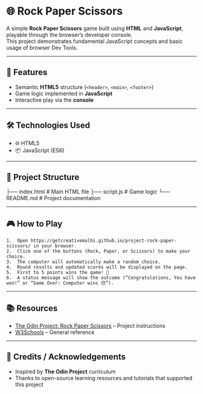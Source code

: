# 🌐 Rock Paper Scissors

A simple **Rock Paper Scissors** game built using **HTML** and **JavaScript**, playable through the browser’s developer console.  
This project demonstrates fundamental JavaScript concepts and basic usage of browser Dev Tools.

---

## 📌 Features

- Semantic **HTML5** structure (`<header>`, `<main>`, `<footer>`)
- Game logic implemented in **JavaScript**
- Interactive play via the **console**

---

## 🛠️ Technologies Used

- 🌐 HTML5
- 📦 JavaScript (ES6)

---

## 📂 Project Structure

├── index.html # Main HTML file
├── script.js # Game logic
└── README.md # Project documentation

---

## 🎮 How to Play

    1.	Open https://getcreativemalhi.github.io/project-rock-paper-scissors/ in your browser.
    2.	Click one of the buttons (Rock, Paper, or Scissors) to make your choice.
    3.	The computer will automatically make a random choice.
    4.	Round results and updated scores will be displayed on the page.
    5.	First to 5 points wins the game! 🎉
    6.	A status message will show the outcome (“Congratulations, You have won!” or “Game Over: Computer wins 😞”).

---

## 📚 Resources

- [The Odin Project: Rock Paper Scissors](https://www.theodinproject.com/lessons/foundations-rock-paper-scissors) – Project instructions
- [W3Schools](https://www.w3schools.com/) – General reference

---

## 🙌 Credits / Acknowledgements

- Inspired by **The Odin Project** curriculum
- Thanks to open-source learning resources and tutorials that supported this project

